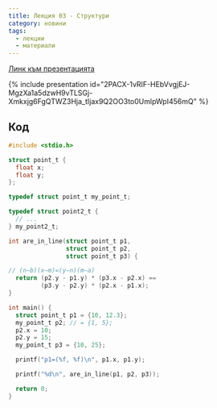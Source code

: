```yaml
---
title: Лекция 03 - Структури
category: новини
tags:
  - лекции
  - материали
---
```


[Линк към презентацията](https://docs.google.com/presentation/d/1qiDu4XZOnu_fyyC2yEsNk3IxXqHKNeD3pBpX-xJvWQw/edit?usp=sharing)

{% include presentation id="2PACX-1vRIF-HEbVvgjEJ-MgzXa1a5dzwH9vTLSGj-Xmkxjg6FgQTWZ3Hja_tIjax9Q2OO3to0UmlpWpI456mQ" %}

## Код
```c
#include <stdio.h>

struct point_t {
  float x;
  float y;
};

typedef struct point_t my_point_t;

typedef struct point2_t {
  // ...
} my_point2_t;

int are_in_line(struct point_t p1,
                struct point_t p2,
                struct point_t p3) {

// (n−b)(x−m)=(y−n)(m−a)
  return (p2.y - p1.y) * (p3.x - p2.x) ==
         (p3.y - p2.y) * (p2.x - p1.x);
}

int main() {
  struct point_t p1 = {10, 12.3};
  my_point_t p2; // = {1, 5};
  p2.x = 10;
  p2.y = 15;
  my_point_t p3 = {10, 25};

  printf("p1=(%f, %f)\n", p1.x, p1.y);

  printf("%d\n", are_in_line(p1, p2, p3));

  return 0;
}
```
